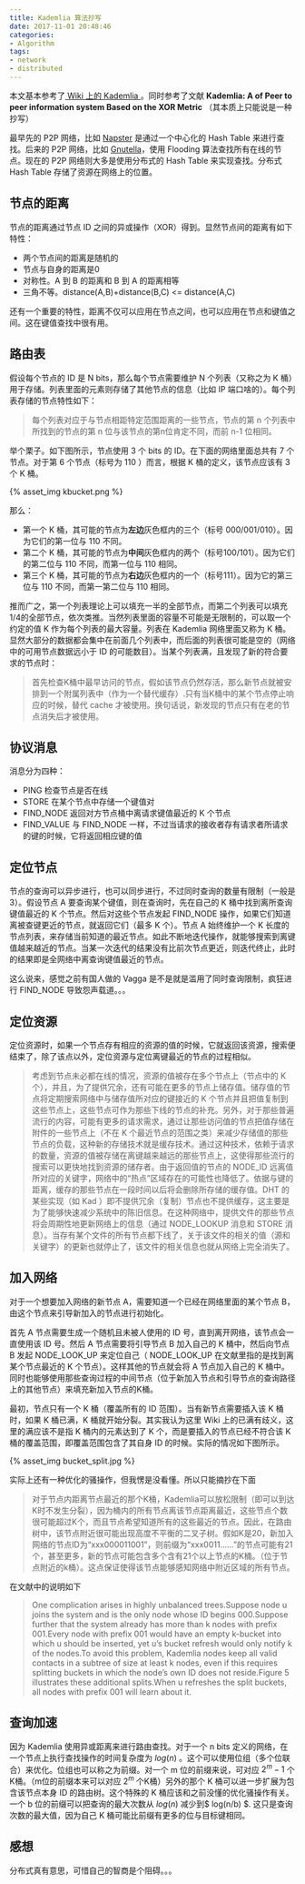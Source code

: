 ```yaml
---
title: Kademlia 算法抄写
date: 2017-11-01 20:48:46
categories:
- Algorithm
tags:
- network
- distributed
---
```


本文基本参考了[ Wiki 上的 Kademlia ](https://zh.wikipedia.org/wiki/Kademlia)。同时参考了文献 **Kademlia: A of Peer to peer information system Based on the XOR Metric** （其本质上只能说是一种抄写）

<!--more-->

最早先的 P2P 网络，比如 [Napster](https://en.wikipedia.org/wiki/Napster) 是通过一个中心化的 Hash Table 来进行查找。后来的 P2P 网络，比如 [Gnutella](https://en.wikipedia.org/wiki/Gnutella)，使用 Flooding 算法查找所有在线的节点。现在的 P2P 网络则大多是使用分布式的 Hash Table 来实现查找。分布式 Hash Table 存储了资源在网络上的位置。

## 节点的距离

节点的距离通过节点 ID 之间的异或操作（XOR）得到。显然节点间的距离有如下特性：

* 两个节点间的距离是随机的
* 节点与自身的距离是0
* 对称性。A 到 B 的距离和 B 到 A 的距离相等
* 三角不等。distance(A,B)+distance(B,C) <= distance(A,C) 

还有一个重要的特性，距离不仅可以应用在节点之间，也可以应用在节点和键值之间。这在键值查找中很有用。

## 路由表

假设每个节点的 ID 是 N bits，那么每个节点需要维护 N 个列表（又称之为 K 桶）用于存储。列表里面的元素则存储了其他节点的信息（比如 IP 端口啥的）。每个列表存储的节点特性如下：

> 每个列表对应于与节点相距特定范围距离的一些节点，节点的第 n 个列表中所找到的节点的第 n 位与该节点的第n位肯定不同，而前 n-1 位相同。
 
举个栗子。如下图所示，节点使用 3 个 bits 的 ID。在下面的网络里面总共有 7 个节点。对于第 6 个节点（标号为 110 ）而言，根据 K 桶的定义，该节点应该有 3 个 K 桶。

{% asset_img kbucket.png %}

那么：

* 第一个 K 桶，其可能的节点为**左边**灰色框内的三个（标号 000/001/010）。因为它们的第一位与 110 不同。
* 第二个 K 桶，其可能的节点为**中间**灰色框内的两个（标号100/101）。因为它们的第二位与 110 不同，而第一位与 110 相同。
* 第三个 K 桶，其可能的节点为**右边**灰色框内的一个（标号111）。因为它的第三位与 110 不同，而第一第二位与 110 相同。

推而广之，第一个列表理论上可以填充一半的全部节点，而第二个列表可以填充1/4的全部节点，依次类推。当然列表里面的容量不可能是无限制的，可以取一个约定的值 K 作为每个列表的最大容量。列表在 Kademlia 网络里面又称为 K 桶。显然大部分的数据都会集中在前面几个列表中，而后面的列表很可能是空的（网络中的可用节点数据远小于 ID 的可能数目）。当某个列表满，且发现了新的符合要求的节点时：

> 首先检查K桶中最早访问的节点，假如该节点仍然存活，那么新节点就被安排到一个附属列表中（作为一个替代缓存）.只有当K桶中的某个节点停止响应的时候，替代 cache 才被使用。换句话说，新发现的节点只有在老的节点消失后才被使用。

## 协议消息

消息分为四种：

* PING 检查节点是否在线
* STORE 在某个节点中存储一个键值对
* FIND_NODE 返回对方节点桶中离请求键值最近的 K 个节点
* FIND_VALUE 与 FIND_NODE 一样，不过当请求的接收者存有请求者所请求的键的时候，它将返回相应键的值 

## 定位节点

节点的查询可以异步进行，也可以同步进行，不过同时查询的数量有限制（一般是3）。假设节点 A 要查询某个键值，则在查询时，先在自己的 K 桶中找到离所查询键值最近的 K 个节点。然后对这些个节点发起 FIND_NODE 操作，如果它们知道离被查键更近的节点，就返回它们（最多 K 个）。节点 A 始终维护一个 K 长度的节点列表，来存储当前知道的最近节点。如此不断地迭代操作，就能够搜索到离键值越来越近的节点。当某一次迭代的结果没有比前次节点更近，则迭代终止，此时的结果即是全网络中离查询键值最近的节点。

这么说来，感觉之前有国人做的 Vagga 是不是就是滥用了同时查询限制，疯狂进行 FIND_NODE 导致怨声载道。。。

## 定位资源

定位资源时，如果一个节点存有相应的资源的值的时候，它就返回该资源，搜索便结束了，除了该点以外，定位资源与定位离键最近的节点的过程相似。

> 考虑到节点未必都在线的情况，资源的值被存在多个节点上（节点中的 K 个），并且，为了提供冗余，还有可能在更多的节点上储存值。储存值的节点将定期搜索网络中与储存值所对应的键接近的 K 个节点并且把值复制到这些节点上，这些节点可作为那些下线的节点的补充。另外，对于那些普遍流行的内容，可能有更多的请求需求，通过让那些访问值的节点把值存储在附件的一些节点上（不在 K 个最近节点的范围之类）来减少存储值的那些节点的负载，这种新的存储技术就是缓存技术。通过这种技术，依赖于请求的数量，资源的值被存储在离键越来越远的那些节点上，这使得那些流行的搜索可以更快地找到资源的储存者。由于返回值的节点的 NODE_ID 远离值所对应的关键字，网络中的“热点”区域存在的可能性也降低了。依据与键的距离，缓存的那些节点在一段时间以后将会删除所存储的缓存值。DHT 的某些实现（如 Kad ）即不提供冗余（复制）节点也不提供缓存，这主要是为了能够快速减少系统中的陈旧信息。在这种网络中，提供文件的那些节点将会周期性地更新网络上的信息（通过 NODE_LOOKUP 消息和 STORE 消息）。当存有某个文件的所有节点都下线了，关于该文件的相关的值（源和关键字）的更新也就停止了，该文件的相关信息也就从网络上完全消失了。


## 加入网络

对于一个想要加入网络的新节点 A，需要知道一个已经在网络里面的某个节点 B，由这个节点来引导新加入的节点进行初始化。

首先 A 节点需要生成一个随机且未被人使用的 ID 号，直到离开网络，该节点会一直使用该 ID 号。然后 A 节点需要将引导节点 B 加入自己的 K 桶中，然后向节点 B 发起 NODE_LOOK_UP 来定位自己（ NODE_LOOK_UP 在文献里指的是找到离某个节点最近的 K 个节点）。这样其他的节点就会将 A 节点加入自己的 K 桶中。同时也能够使用那些查询过程的中间节点（位于新加入节点和引导节点的查询路径上的其他节点）来填充新加入节点的K桶。

最初，节点只有一个 K 桶（覆盖所有的 ID 范围）。当有新节点需要插入该 K 桶时，如果 K 桶已满，K 桶就开始分裂。其实我认为这里 Wiki 上的已满有歧义，这里的满应该不是指 K 桶内的元素达到了 K 个，而是要插入的节点已经不符合该 K 桶的覆盖范围，即覆盖范围包含了其自身 ID 的时候。实际的情况如下图所示。

{% asset_img bucket_split.jpg %}

实际上还有一种优化的骚操作，但我愣是没看懂。所以只能摘抄在下面

> 对于节点内距离节点最近的那个K桶，Kademlia可以放松限制（即可以到达K时不发生分裂），因为桶内的所有节点离该节点距离最近，这些节点个数很可能超过K个，而且节点希望知道所有的这些最近的节点。因此，在路由树中，该节点附近很可能出现高度不平衡的二叉子树。假如K是20，新加入网络的节点ID为“xxx000011001”，则前缀为“xxx0011……”的节点可能有21个，甚至更多，新的节点可能包含多个含有21个以上节点的K桶。（位于节点附近的k桶）。这点保证使得该节点能够感知网络中附近区域的所有节点。

在文献中的说明如下

> One complication arises in highly unbalanced trees.Suppose node u joins the system and is the only node whose ID begins 000.Suppose further that the system already has more than k nodes with prefix 001.Every node with prefix 001 would have an empty k-bucket into which u should be inserted, yet u’s bucket refresh would only notify k of the nodes.To avoid this problem, Kademlia nodes keep all valid contacts in a subtree of size at least k nodes, even if this requires splitting buckets in which the node’s own ID does not reside.Figure 5 illustrates these additional splits.When u refreshes the split buckets, all nodes with prefix 001 will learn about it.

## 查询加速

因为 Kademlia 使用异或距离来进行路由查找。对于一个 n bits 定义的网络，在一个节点上执行查找操作的时间复杂度为 $log(n)$ 。这个可以使用位组（多个位联合）来优化。位组也可以称之为前缀。对一个 m 位的前缀来说，可对应 $2^m-1$ 个K桶。（m位的前缀本来可以对应 $2^m$ 个K桶）另外的那个 K 桶可以进一步扩展为包含该节点本身 ID 的路由树。这个特殊的 K 桶应该和之前没懂的优化骚操作有关。一个 b 位的前缀可以把查询的最大次数从 $log(n)$ 减少到$ log(n/b) $. 这只是查询次数的最大值，因为自己 K 桶可能比前缀有更多的位与目标键相同。

## 感想

分布式真有意思，可惜自己的智商是个阻碍。。。


